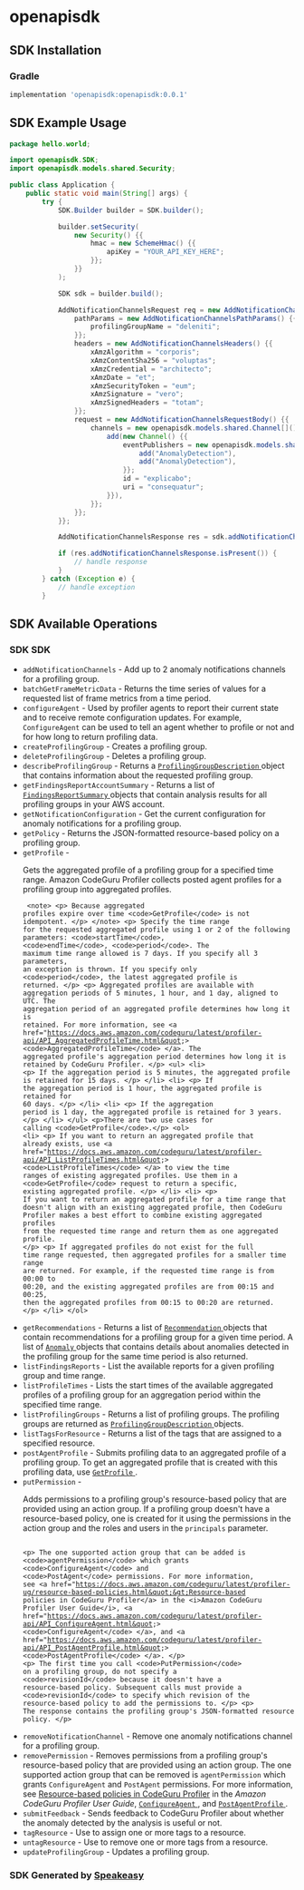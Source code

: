 # openapisdk

<!-- Start SDK Installation -->
## SDK Installation

### Gradle

```groovy
implementation 'openapisdk:openapisdk:0.0.1'
```
<!-- End SDK Installation -->

## SDK Example Usage
<!-- Start SDK Example Usage -->
```java
package hello.world;

import openapisdk.SDK;
import openapisdk.models.shared.Security;

public class Application {
    public static void main(String[] args) {
        try {
            SDK.Builder builder = SDK.builder();

            builder.setSecurity(
                new Security() {{
                    hmac = new SchemeHmac() {{
                        apiKey = "YOUR_API_KEY_HERE";
                    }};
                }}
            );

            SDK sdk = builder.build();

            AddNotificationChannelsRequest req = new AddNotificationChannelsRequest() {{
                pathParams = new AddNotificationChannelsPathParams() {{
                    profilingGroupName = "deleniti";
                }};
                headers = new AddNotificationChannelsHeaders() {{
                    xAmzAlgorithm = "corporis";
                    xAmzContentSha256 = "voluptas";
                    xAmzCredential = "architecto";
                    xAmzDate = "et";
                    xAmzSecurityToken = "eum";
                    xAmzSignature = "vero";
                    xAmzSignedHeaders = "totam";
                }};
                request = new AddNotificationChannelsRequestBody() {{
                    channels = new openapisdk.models.shared.Channel[]() {{
                        add(new Channel() {{
                            eventPublishers = new openapisdk.models.shared.EventPublisherEnum[]() {{
                                add("AnomalyDetection"),
                                add("AnomalyDetection"),
                            }};
                            id = "explicabo";
                            uri = "consequatur";
                        }}),
                    }};
                }};
            }};

            AddNotificationChannelsResponse res = sdk.addNotificationChannels(req);

            if (res.addNotificationChannelsResponse.isPresent()) {
                // handle response
            }
        } catch (Exception e) {
            // handle exception
        }
```
<!-- End SDK Example Usage -->

<!-- Start SDK Available Operations -->
## SDK Available Operations

### SDK SDK

* `addNotificationChannels` - Add up to 2 anomaly notifications channels for a profiling group.
* `batchGetFrameMetricData` -  Returns the time series of values for a requested list of frame metrics from a time period.
* `configureAgent` -  Used by profiler agents to report their current state and to receive remote configuration updates. For example, <code>ConfigureAgent</code> can be used to tell an agent whether to profile or not and for how long to return profiling data. 
* `createProfilingGroup` - Creates a profiling group.
* `deleteProfilingGroup` - Deletes a profiling group.
* `describeProfilingGroup` -  Returns a <a href="https://docs.aws.amazon.com/codeguru/latest/profiler-api/API_ProfilingGroupDescription.html"> <code>ProfilingGroupDescription</code> </a> object that contains information about the requested profiling group. 
* `getFindingsReportAccountSummary` -  Returns a list of <a href="https://docs.aws.amazon.com/codeguru/latest/profiler-api/API_FindingsReportSummary.html"> <code>FindingsReportSummary</code> </a> objects that contain analysis results for all profiling groups in your AWS account. 
* `getNotificationConfiguration` - Get the current configuration for anomaly notifications for a profiling group.
* `getPolicy` -  Returns the JSON-formatted resource-based policy on a profiling group. 
* `getProfile` - <p> Gets the aggregated profile of a profiling group for a specified time range. Amazon CodeGuru Profiler collects posted agent profiles for a profiling group into aggregated profiles. </p> <pre><code> &lt;note&gt; &lt;p&gt; Because aggregated profiles expire over time &lt;code&gt;GetProfile&lt;/code&gt; is not idempotent. &lt;/p&gt; &lt;/note&gt; &lt;p&gt; Specify the time range for the requested aggregated profile using 1 or 2 of the following parameters: &lt;code&gt;startTime&lt;/code&gt;, &lt;code&gt;endTime&lt;/code&gt;, &lt;code&gt;period&lt;/code&gt;. The maximum time range allowed is 7 days. If you specify all 3 parameters, an exception is thrown. If you specify only &lt;code&gt;period&lt;/code&gt;, the latest aggregated profile is returned. &lt;/p&gt; &lt;p&gt; Aggregated profiles are available with aggregation periods of 5 minutes, 1 hour, and 1 day, aligned to UTC. The aggregation period of an aggregated profile determines how long it is retained. For more information, see &lt;a href=&quot;https://docs.aws.amazon.com/codeguru/latest/profiler-api/API_AggregatedProfileTime.html&quot;&gt; &lt;code&gt;AggregatedProfileTime&lt;/code&gt; &lt;/a&gt;. The aggregated profile's aggregation period determines how long it is retained by CodeGuru Profiler. &lt;/p&gt; &lt;ul&gt; &lt;li&gt; &lt;p&gt; If the aggregation period is 5 minutes, the aggregated profile is retained for 15 days. &lt;/p&gt; &lt;/li&gt; &lt;li&gt; &lt;p&gt; If the aggregation period is 1 hour, the aggregated profile is retained for 60 days. &lt;/p&gt; &lt;/li&gt; &lt;li&gt; &lt;p&gt; If the aggregation period is 1 day, the aggregated profile is retained for 3 years. &lt;/p&gt; &lt;/li&gt; &lt;/ul&gt; &lt;p&gt;There are two use cases for calling &lt;code&gt;GetProfile&lt;/code&gt;.&lt;/p&gt; &lt;ol&gt; &lt;li&gt; &lt;p&gt; If you want to return an aggregated profile that already exists, use &lt;a href=&quot;https://docs.aws.amazon.com/codeguru/latest/profiler-api/API_ListProfileTimes.html&quot;&gt; &lt;code&gt;ListProfileTimes&lt;/code&gt; &lt;/a&gt; to view the time ranges of existing aggregated profiles. Use them in a &lt;code&gt;GetProfile&lt;/code&gt; request to return a specific, existing aggregated profile. &lt;/p&gt; &lt;/li&gt; &lt;li&gt; &lt;p&gt; If you want to return an aggregated profile for a time range that doesn't align with an existing aggregated profile, then CodeGuru Profiler makes a best effort to combine existing aggregated profiles from the requested time range and return them as one aggregated profile. &lt;/p&gt; &lt;p&gt; If aggregated profiles do not exist for the full time range requested, then aggregated profiles for a smaller time range are returned. For example, if the requested time range is from 00:00 to 00:20, and the existing aggregated profiles are from 00:15 and 00:25, then the aggregated profiles from 00:15 to 00:20 are returned. &lt;/p&gt; &lt;/li&gt; &lt;/ol&gt; </code></pre>
* `getRecommendations` -  Returns a list of <a href="https://docs.aws.amazon.com/codeguru/latest/profiler-api/API_Recommendation.html"> <code>Recommendation</code> </a> objects that contain recommendations for a profiling group for a given time period. A list of <a href="https://docs.aws.amazon.com/codeguru/latest/profiler-api/API_Anomaly.html"> <code>Anomaly</code> </a> objects that contains details about anomalies detected in the profiling group for the same time period is also returned. 
* `listFindingsReports` - List the available reports for a given profiling group and time range.
* `listProfileTimes` - Lists the start times of the available aggregated profiles of a profiling group for an aggregation period within the specified time range.
* `listProfilingGroups` -  Returns a list of profiling groups. The profiling groups are returned as <a href="https://docs.aws.amazon.com/codeguru/latest/profiler-api/API_ProfilingGroupDescription.html"> <code>ProfilingGroupDescription</code> </a> objects. 
* `listTagsForResource` -  Returns a list of the tags that are assigned to a specified resource. 
* `postAgentProfile` -  Submits profiling data to an aggregated profile of a profiling group. To get an aggregated profile that is created with this profiling data, use <a href="https://docs.aws.amazon.com/codeguru/latest/profiler-api/API_GetProfile.html"> <code>GetProfile</code> </a>. 
* `putPermission` - <p> Adds permissions to a profiling group's resource-based policy that are provided using an action group. If a profiling group doesn't have a resource-based policy, one is created for it using the permissions in the action group and the roles and users in the <code>principals</code> parameter. </p> <pre><code> &lt;p&gt; The one supported action group that can be added is &lt;code&gt;agentPermission&lt;/code&gt; which grants &lt;code&gt;ConfigureAgent&lt;/code&gt; and &lt;code&gt;PostAgent&lt;/code&gt; permissions. For more information, see &lt;a href=&quot;https://docs.aws.amazon.com/codeguru/latest/profiler-ug/resource-based-policies.html&quot;&gt;Resource-based policies in CodeGuru Profiler&lt;/a&gt; in the &lt;i&gt;Amazon CodeGuru Profiler User Guide&lt;/i&gt;, &lt;a href=&quot;https://docs.aws.amazon.com/codeguru/latest/profiler-api/API_ConfigureAgent.html&quot;&gt; &lt;code&gt;ConfigureAgent&lt;/code&gt; &lt;/a&gt;, and &lt;a href=&quot;https://docs.aws.amazon.com/codeguru/latest/profiler-api/API_PostAgentProfile.html&quot;&gt; &lt;code&gt;PostAgentProfile&lt;/code&gt; &lt;/a&gt;. &lt;/p&gt; &lt;p&gt; The first time you call &lt;code&gt;PutPermission&lt;/code&gt; on a profiling group, do not specify a &lt;code&gt;revisionId&lt;/code&gt; because it doesn't have a resource-based policy. Subsequent calls must provide a &lt;code&gt;revisionId&lt;/code&gt; to specify which revision of the resource-based policy to add the permissions to. &lt;/p&gt; &lt;p&gt; The response contains the profiling group's JSON-formatted resource policy. &lt;/p&gt; </code></pre>
* `removeNotificationChannel` - Remove one anomaly notifications channel for a profiling group.
* `removePermission` -  Removes permissions from a profiling group's resource-based policy that are provided using an action group. The one supported action group that can be removed is <code>agentPermission</code> which grants <code>ConfigureAgent</code> and <code>PostAgent</code> permissions. For more information, see <a href="https://docs.aws.amazon.com/codeguru/latest/profiler-ug/resource-based-policies.html">Resource-based policies in CodeGuru Profiler</a> in the <i>Amazon CodeGuru Profiler User Guide</i>, <a href="https://docs.aws.amazon.com/codeguru/latest/profiler-api/API_ConfigureAgent.html"> <code>ConfigureAgent</code> </a>, and <a href="https://docs.aws.amazon.com/codeguru/latest/profiler-api/API_PostAgentProfile.html"> <code>PostAgentProfile</code> </a>. 
* `submitFeedback` - Sends feedback to CodeGuru Profiler about whether the anomaly detected by the analysis is useful or not.
* `tagResource` -  Use to assign one or more tags to a resource. 
* `untagResource` -  Use to remove one or more tags from a resource. 
* `updateProfilingGroup` - Updates a profiling group.

<!-- End SDK Available Operations -->

### SDK Generated by [Speakeasy](https://docs.speakeasyapi.dev/docs/using-speakeasy/client-sdks)
